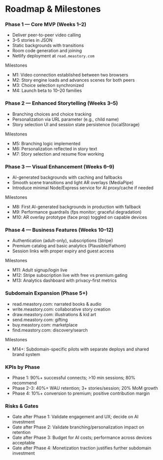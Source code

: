 # Roadmap & Milestones

### Phase 1 — Core MVP (Weeks 1–2)
- Deliver peer-to-peer video calling
- 3–5 stories in JSON
- Static backgrounds with transitions
- Room code generation and joining
- Netlify deployment at `read.meastory.com`

Milestones
- M1: Video connection established between two browsers
- M2: Story engine loads and advances scenes for both peers
- M3: Choice selection synchronized
- M4: Launch beta to 10–20 families

### Phase 2 — Enhanced Storytelling (Weeks 3–5)
- Branching choices and choice tracking
- Personalization via URL parameter (e.g., child name)
- Story selection UI and session state persistence (localStorage)

Milestones
- M5: Branching logic implemented
- M6: Personalization reflected in story text
- M7: Story selection and resume flow working

### Phase 3 — Visual Enhancement (Weeks 6–9)
- AI-generated backgrounds with caching and fallbacks
- Smooth scene transitions and light AR overlays (MediaPipe)
- Introduce minimal Node/Express service for AI proxy/cache if needed

Milestones
- M8: First AI-generated backgrounds in production with fallback
- M9: Performance guardrails (fps monitor; graceful degradation)
- M10: AR overlay prototype (face prop) toggled on capable devices

### Phase 4 — Business Features (Weeks 10–12)
- Authentication (adult-only), subscriptions (Stripe)
- Premium catalog and basic analytics (Plausible/Fathom)
- Session links with proper expiry and guest access

Milestones
- M11: Adult signup/login live
- M12: Stripe subscription live with free vs premium gating
- M13: Analytics dashboard with privacy-first metrics

### Subdomain Expansion (Phase 5+)
- read.meastory.com: narrated books & audio
- write.meastory.com: collaborative story creation
- draw.meastory.com: illustrations & kid art
- send.meastory.com: gifting
- buy.meastory.com: marketplace
- find.meastory.com: discovery/search

Milestones
- M14+: Subdomain-specific pilots with separate deploys and shared brand system

### KPIs by Phase
- Phase 1: 90%+ successful connects; >10 min sessions; 80% recommend
- Phase 2–3: 40%+ WAU retention; 3+ stories/session; 20% MoM growth
- Phase 4: 10%+ conversion to premium; positive contribution margin

### Risks & Gates
- Gate after Phase 1: Validate engagement and UX; decide on AI investment
- Gate after Phase 2: Validate branching/personalization impact on retention
- Gate after Phase 3: Budget for AI costs; performance across devices acceptable
- Gate after Phase 4: Monetization traction justifies further subdomain investment 